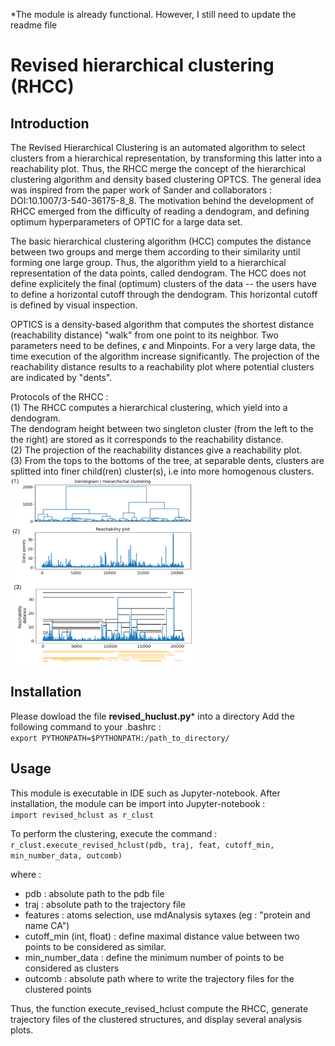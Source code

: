 *The module is already functional. However, I still need to update the readme file

# Revised hierarchical clustering (RHCC)
## Introduction
The Revised Hierarchical Clustering is an automated algorithm to select clusters from a hierarchical representation, by transforming this latter into a reachability plot.
Thus, the RHCC merge the concept of the hierarchical clustering algorithm and density based clustering OPTCS.
The general idea was inspired from the paper work of Sander and collaborators : DOI:10.1007/3-540-36175-8_8.
The motivation behind the development of RHCC emerged from the difficulty of reading a dendogram, and defining optimum hyperparameters of OPTIC for a large data set.

The basic hierarchical clustering algorithm (HCC) computes the distance between two groups and merge them according to their similarity until forming one large group.
Thus, the algorithm yield to a hierarchical representation of the data points, called dendogram.
The HCC does not define explicitely the final (optimum) clusters of the data -- the users have to define a horizontal cutoff through the dendogram.
This horizontal cutoff is defined by visual inspection.

OPTICS is a density-based algorithm that computes the shortest distance (reachability distance) "walk" from one point to its neighbor. Two parameters need to be defines, $\epsilon$ and Minpoints.
For a very large data, the time execution of the algorithm increase significantly.
The projection of the reachability distance results to a reachability plot where potential clusters are indicated by "dents". 

Protocols of the RHCC :<br>
(1) The RHCC computes a hierarchical clustering, which yield into a dendogram. <br>
The dendogram height between two singleton cluster (from the left to the the right) are stored as it corresponds to the reachability distance.<br>
(2) The projection of the reachability distances give a reachability plot.<br>
(3) From the tops to the bottoms of the tree, at separable dents, clusters are splitted into finer child(ren) cluster(s), i.e into more homogenous clusters.<br>
<img src="images/reachability_plot_0.png" width="300" >


## Installation
Please dowload the file **revised_huclust.py*** into a directory
Add the following command to your .bashrc : <br>
`export PYTHONPATH=$PYTHONPATH:/path_to_directory/`

## Usage
This module is executable in IDE such as Jupyter-notebook.
After installation, the module can be import into Jupyter-notebook : <br>
`import revised_hclust as r_clust`

To perform the clustering, execute the command :
`r_clust.execute_revised_hclust(pdb, traj, feat, cutoff_min, min_number_data, outcomb)`

where : <br>
- pdb : absolute path to the pdb file
- traj : absolute path to the trajectory file
- features : atoms selection, use mdAnalysis sytaxes (eg : "protein and name CA")
- cutoff_min (int, float) :  define maximal distance value between two points to be considered as similar.
- min_number_data : define the minimum number of points to be considered as clusters
- outcomb : absolute path where to write the trajectory files for the clustered points

Thus, the function execute_revised_hclust compute the RHCC, generate trajectory files of the clustered structures, and display several analysis plots.





